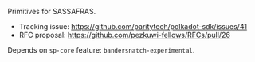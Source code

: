 Primitives for SASSAFRAS.

- Tracking issue: https://github.com/paritytech/polkadot-sdk/issues/41
- RFC proposal: https://github.com/pezkuwi-fellows/RFCs/pull/26

Depends on `sp-core` feature: `bandersnatch-experimental`.
